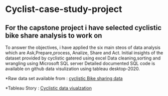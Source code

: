 # Cyclist-case-study-project
## For the capstone project i have selected cyclistic bike share analysis to work on
To answer the objectives, i have applied the six main steos of data analysis which are Ask,Prepare,process, Analize, Share and Act.
Initial insights of the dataset provided by cyclistic gatered using excel
Data cleaning,sorting and wrangling using Microsoft SQL server
Detailed documented SQL code is available on github	
data visulization using tableau desktop-2020.




*Raw data set available from : [cyclistic Bike sharing data](https://divvy-tripdata.s3.amazonaws.com/index.html)

*Tableau Story : [Cyclistic data viualzation](https://public.tableau.com/app/profile/manish.mittal6941/viz/cyclistdatastory/Story1)
